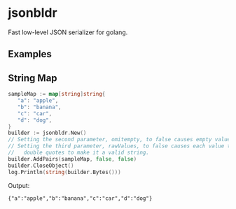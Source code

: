 # jsonbldr
 Fast low-level JSON serializer for golang.
 
 ## Examples
 
 ## String Map
 
 ```go
sampleMap := map[string]string{
    "a": "apple",
    "b": "banana",
    "c": "car",
    "d": "dog",
}
builder := jsonbldr.New()
// Setting the second parameter, omitempty, to false causes empty values to be ignored.
// Setting the third parameter, rawValues, to false causes each value to be wrapped in 
//   double quotes to make it a valid string.
builder.AddPairs(sampleMap, false, false)
builder.CloseObject()
log.Println(string(builder.Bytes()))
```
Output:
```
{"a":"apple","b":"banana","c":"car","d":"dog"}
```
